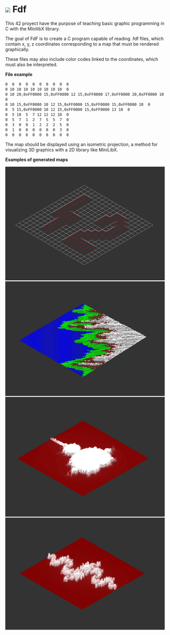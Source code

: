 # <img width="27" heigth="27" src="https://raw.githubusercontent.com/kube/vscode-42header/master/42.png"> Fdf
This 42 proyect have the purpose of teaching basic graphic programming in C with the MinilibX library.

The goal of FdF is to create a C program capable of reading .fdf files, which contain x, y, z coordinates corresponding to a map that must be rendered graphically.

These files may also include color codes linked to the coordinates, which must also be interpreted.

**File example**
```
0  0  0  0  0  0  0  0  0  0
0 10 10 10 10 10 10 10 10  0
0 10 20,0xFF0000 15,0xFF0000 12 15,0xFF0000 17,0xFF0000 20,0xFF0000 10  0
0 10 15,0xFF0000 10 12 15,0xFF0000 15,0xFF0000 15,0xFF0000 10  0
0  5 15,0xFF0000 10 12 15,0xFF0000 15,0xFF0000 13 10  0
0  5 10  5  7 12 12 12 10  0
0  5  7  1  2  7  5  5  7  0
0  3  0  0  1  2  2  2  5  0
0  1  0  0  0  0  0  0  3  0
0  0  0  0  0  0  0  0  0  0
```

The map should be displayed using an isometric projection, a method for visualizing 3D graphics with a 2D library like MiniLibX.

**Examples of generated maps**

![Mapa 1](images/elem2.png)
![Mapa 2](images/t1.png)
![Mapa 3](images/elem-fract.png)
![Mapa 4](images/julia.png)
